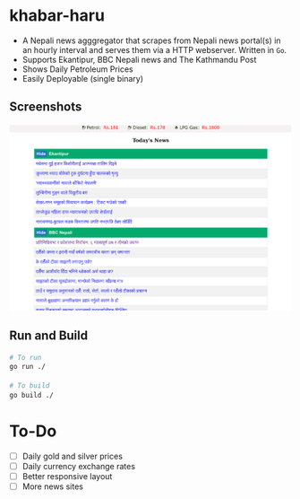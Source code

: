 # khabar-haru

- A Nepali news agggregator that scrapes from Nepali news portal(s) in an hourly interval and serves them via a HTTP webserver. Written in `Go`.
- Supports Ekantipur, BBC Nepali news and The Kathmandu Post
- Shows Daily Petroleum Prices
- Easily Deployable (single binary)

## Screenshots

![A basic screenshot](./assets/khabar-haru.png)

## Run and Build

```bash
# To run
go run ./

# To build
go build ./

```

# To-Do

- [ ] Daily gold and silver prices
- [ ] Daily currency exchange rates
- [ ] Better responsive layout
- [ ] More news sites
